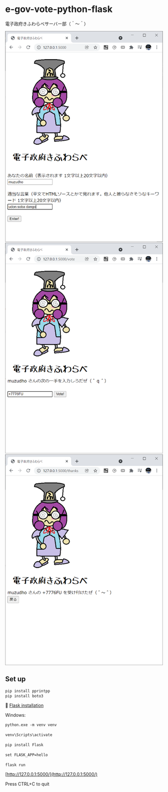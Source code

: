 # e-gov-vote-python-flask

電子政府きふわらべサーバー部（＾～＾）

![20211119blog40.png](./docs/img/20211119blog40.png)  
![20211119blog41.png](./docs/img/20211119blog41.png)  
![20211119blog42.png](./docs/img/20211119blog42.png)  

## Set up

```shell
pip install pprintpp
pip install boto3
```

📖 [Flask installation](https://flask.palletsprojects.com/en/2.0.x/installation/)  

Windows:  

```shell
python.exe -m venv venv

venv\Scripts\activate

pip install Flask

set FLASK_APP=hello

flask run
```

[http://127.0.0.1:5000/](http://127.0.0.1:5000/)  

Press CTRL+C to quit  
